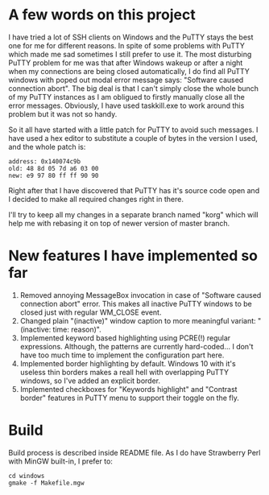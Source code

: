 # A few words on this project

I have tried a lot of SSH clients on Windows and the PuTTY stays the best one for me for different reasons.
In spite of some problems with PuTTY which made me sad sometimes I still prefer to use it.
The most disturbing PuTTY problem for me was that after Windows wakeup or after a night when my connections are being closed automatically, I do find all PuTTY windows with poped out modal error message says: "Software caused connection abort".
The big deal is that I can't simply close the whole bunch of my PuTTY instances as I am obligued to firstly manually close all the error messages.
Obviously, I have used taskkill.exe to work around this problem but it was not so handy.

So it all have started with a little patch for PuTTY to avoid such messages.
I have used a hex editor to substitute a couple of bytes in the version I used, and the whole patch is:

```
address: 0x140074c9b
old: 48 8d 05 7d a6 03 00
new: e9 97 80 ff ff 90 90
```

Right after that I have discovered that PuTTY has it's source code open and I decided to make all required changes right in there.

I'll try to keep all my changes in a separate branch named "korg" which will help me with rebasing it on top of newer version of master branch.

# New features I have implemented so far

1. Removed annoying MessageBox invocation in case of "Software caused connection abort" error.  This makes all inactive PuTTY windows to be closed just with regular WM\_CLOSE event.
2. Changed plain "(inactive)" window caption to more meaningful variant: "(inactive: time: reason)".
3. Implemented keyword based highlighting using PCRE(!) regular expressions.  Although, the patterns are currently hard-coded...  I don't have too much time to implement the configuration part here.
4. Implemented border highlighting by default.  Windows 10 with it's useless thin borders makes a reall hell with overlapping PuTTY windows, so I've added an explicit border.
5. Implemented checkboxes for "Keywords highlight" and "Contrast border" features in PuTTY menu to support their toggle on the fly.

# Build

Build process is described inside README file.
As I do have Strawberry Perl with MinGW built-in, I prefer to:

```
cd windows
gmake -f Makefile.mgw
```

